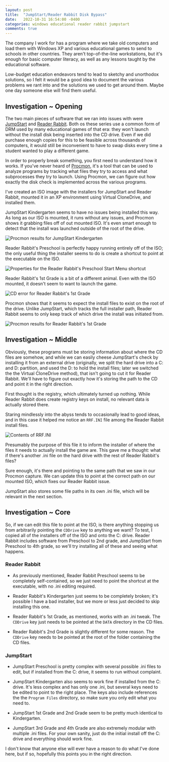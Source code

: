 ```yaml
---
layout: post
title:  "JumpStart/Reader Rabbit Disk Bypass"
date:   2022-10-31 16:54:00 -0400
categories: windows educational reader rabbit jumpstart
comments: true
---
```


The company I work for has a program where we take old computers and load them with Windows XP and various educational games to send to schools in other countries. They aren't top-of-the-line workstations, but it's enough for basic computer literacy, as well as any lessons taught by the educational software.

Low-budget education endeavors tend to lead to sketchy and unorthodox solutions, so I felt it would be a good idea to document the various problems we rant into and the solutions we used to get around them. Maybe one day someone else will find them useful.

## Investigation ~ Opening
The two main pieces of software that we ran into issues with were [JumpStart](https://jstart.fandom.com/wiki/JumpStart_Advanced_series) and [Reader Rabbit](https://readerrabbit.fandom.com/wiki/List_of_Reader_Rabbit_games). Both os these series use a common form of DRM used by many educational games of that era: they won't launch without the install disk being inserted into the CD drive. Even if we did purchase enough copies for this to be feasible across thousands of computers, it would still be inconvenient to have to swap disks every time a student wanted to play a different game.

In order to properly break something, you first need to understand how it works. If you've never heard of [Procmon](https://learn.microsoft.com/en-us/sysinternals/downloads/procmon), it's a tool that can be used to analyze programs by tracking what files they try to access and what subprocesses they try to launch. Using Procmon, we can figure out how exactly the disk check is implemented across the various programs.

I've created an ISO image with the installers for JumpStart and Reader Rabbit, mounted it in an XP environment using Virtual CloneDrive, and installed them.

JumpStart Kindergarten seems to have no issues being installed this way. As long as our ISO is mounted, it runs without any issues, and Procmon shows it grabbing files off of out mounted ISO. It's even smart enough to detect that the install was launched outside of the root of the drive.

![Procmon results for JumpStart Kindergarten](/assets/images/disk-bypass/jsakg-procmon.png)

Reader Rabbit's Preschool is perfectly happy running entirely off of the ISO; the only useful thing the installer seems to do is create a shortcut to point at the executable on the ISO.

![Properties for the Reader Rabbit's Preschool Start Menu shortcut](/assets/images/disk-bypass/rrp-properties.png)

Reader Rabbit's 1st Grade is a bit of a different animal. Even with the ISO mounted, it doesn't seem to want to launch the game.

![CD error for Reader Rabbit's 1st Grade](/assets/images/disk-bypass/rrf-error.png)

Procmon shows that it seems to expect the install files to exist on the root of the drive. Unlike JumpStart, which tracks the full installer path, Reader Rabbit seems to only keep track of which drive the install was initiated from.

![Procmon results for Reader Rabbit's 1st Grade](/assets/images/disk-bypass/rrf-procmon.png)

## Investigation ~ Middle
Obviously, these programs must be storing information about where the CD files are somehow, and while we can easily cheese JumpStart's check by installing it from an external drive (originally, we split the hard drive into a C: and D: partition, and used the D: to hold the install files; later we switched the the Virtual CloneDrive method), that isn't going to cut it for Reader Rabbit. We'll have to figure out exactly how it's storing the path to the CD and point it in the right direction.

First thought is the registry, which ultimately turned up nothing. While Reader Rabbit does create registry keys on install, no relevant data is actually stored there.

Staring mindlessly into the abyss tends to occasionally lead to good ideas, and in this case it helped me notice an `RRF.INI` file among the Reader Rabbit install files.

![Contents of RRF.INI](/assets/images/disk-bypass/rrf-ini.png)

Presumably the purpose of this file it to inform the installer of where the files it needs to actually install the game are. This gave me a thought: what if there's another .ini file on the hard drive with the rest of Reader Rabbit's files?

Sure enough, it's there and pointing to the same path that we saw in our Procmon capture. We can update this to point at the correct path on our mounted ISO, which fixes our Reader Rabbit issue.

JumpStart also stores some file paths in its own .ini file, which will be relevant in the next section.

## Investigation ~ Core
So, if we can edit this file to point at the ISO, is there anything stopping us from arbitrarily pointing the `CDDrive` key to anything we want? To test, I copied all of the installers off of the ISO and onto the C: drive. Reader Rabbit includes software from Preschool to 2nd grade, and JumpStart from Preschool to 4th grade, so we'll try installing all of these and seeing what happens.

### Reader Rabbit
- As previously mentioned, Reader Rabbit Preschool seems to be completely self-contained, so we just need to point the shortcut at the executable, with no .ini editing required.

- Reader Rabbit's Kindergarten just seems to be completely broken; it's possible I have a bad installer, but we more or less just decided to skip installing this one.

- Reader Rabbit's 1st Grade, as mentioned, works with an .ini tweak. The `CDDrive` key just needs to be pointed at the `DATA` directory in the CD files.

- Reader Rabbit's 2nd Grade is slightly different for some reason. The `CDDrive` key needs to be pointed at the root of the folder containing the CD files.

### JumpStart
- JumpStart Preschool is pretty complex with several possible .ini files to edit, but if installed from the C: drive, it seems to run without complaint.

- JumpStart Kindergarten also seems to work fine if installed from the C: drive. It's less complex and has only one .ini, but several keys need to be edited to point to the right place. The keys also include references the the `Program Files` directory, so make sure you only edit what you need to.

- JumpStart 1st Grade and 2nd Grade seem to be pretty much identical to Kindergarten.

- JumpStart 3rd Grade and 4th Grade are also extremely modular with multiple .ini files. For your own sanity, just do the initial install off the C: drive and everything should work fine.

I don't know that anyone else will ever have a reason to do what I've done here, but if so, hopefully this points you in the right direction.